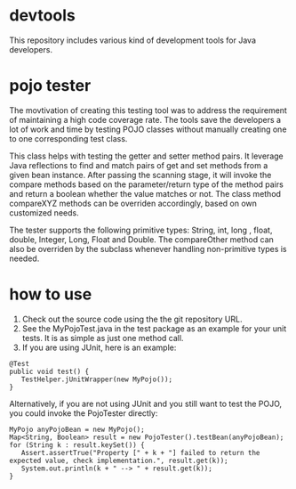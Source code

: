 # devtools
This repository includes various kind of development tools for Java developers.

# pojo tester
The movtivation of creating this testing tool was to address the requirement of maintaining a high code coverage rate.  The tools save the developers a lot of work and time by testing POJO classes without manually creating one to one corresponding test class.

This class helps with testing the getter and setter method pairs.  It leverage Java reflections to find and match pairs of get and set methods from a given bean instance.  After passing the scanning stage, it will invoke the compare<Type> methods based on the parameter/return type of the method pairs and return a boolean whether the value matches or not.  The class method compareXYZ methods can be overriden accordingly, based on own customized needs.

The tester supports the following primitive types:  String, int, long , float, double, Integer, Long, Float and Double.  The compareOther method can also be overriden by the subclass whenever handling non-primitive types is needed.

# how to use
1. Check out the source code using the the git repository URL.
2. See the MyPojoTest.java in the test package as an example for your unit tests.  It is as simple as just one method call.
3. If you are using JUnit, here is an example:

```
@Test
public void test() {
   TestHelper.jUnitWrapper(new MyPojo());
}
```
Alternatively, if you are not using JUnit and you still want to test the POJO, you could invoke the PojoTester directly:

```
MyPojo anyPojoBean = new MyPojo();
Map<String, Boolean> result = new PojoTester().testBean(anyPojoBean);
for (String k : result.keySet()) {
   Assert.assertTrue("Property [" + k + "] failed to return the expected value, check implementation.", result.get(k));
   System.out.println(k + " --> " + result.get(k));
}
```
  
